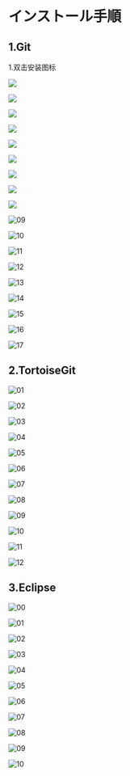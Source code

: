 # インストール手順

## 1.Git

1.双击安装图标

![](Installer/Images/Git/00.jpg) 

![](Installer/Images/Git/01.jpg) 

![](Installer/Images/Git/02.jpg) 

![](Installer/Images/Git/03.jpg) 

![](Installer/Images/Git/04.jpg) 

![](Installer/Images/Git/05.jpg) 

![](Installer/Images/Git/06.jpg) 

![](Installer/Images/Git/07.jpg)  

![](Installer/Images/Git/08.jpg) 

![09](Installer/Images/Git/09.jpg) 

![10](Installer/Images/Git/10.jpg) 

![11](Installer/Images/Git/11.jpg) 

![12](Installer/Images/Git/12.jpg) 

![13](Installer/Images/Git/13.jpg) 

![14](Installer/Images/Git/14.jpg) 

![15](Installer/Images/Git/15.jpg) 

![16](Installer/Images/Git/16.jpg) 

![17](Installer/Images/Git/17.jpg) 



## 2.TortoiseGit

![01](Installer/Images/Tortoise/01.jpg) 

![02](Installer/Images/Tortoise/02.jpg) 

![03](Installer/Images/Tortoise/03.jpg) 

![04](Installer/Images/Tortoise/04.jpg) 

![05](Installer/Images/Tortoise/05.jpg) 

![06](Installer/Images/Tortoise/06.jpg) 

![07](Installer/Images/Tortoise/07.jpg) 

![08](Installer/Images/Tortoise/08.jpg) 

![09](Installer/Images/Tortoise/09.jpg) 

![10](Installer/Images/Tortoise/10.jpg) 

![11](Installer/Images/Tortoise/11.jpg) 

![12](Installer/Images/Tortoise/12.jpg) 

## 3.Eclipse

![00](Installer/Images/Eclipse/00.jpg) 

![01](Installer/Images/Eclipse/01.jpg) 

![02](Installer/Images/Eclipse/02.jpg) 

![03](Installer/Images/Eclipse/03.jpg) 

![04](Installer/Images/Eclipse/04.jpg) 

![05](Installer/Images/Eclipse/05.jpg) 

![06](Installer/Images/Eclipse/06.jpg) 

![07](Installer/Images/Eclipse/07.jpg) 

![08](Installer/Images/Eclipse/08.jpg) 

![09](Installer/Images/Eclipse/09.jpg) 

![10](Installer/Images/Eclipse/10.jpg) 